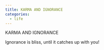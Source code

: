 ```yaml
---
title: KARMA AND IGNORANCE
categories:
  - life
---
```


KARMA AND IGNORANCE

Ignorance is bliss,
until it catches up with you!
